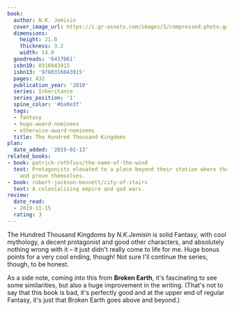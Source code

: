 ```yaml
---
book:
  author: N.K. Jemisin
  cover_image_url: https://i.gr-assets.com/images/S/compressed.photo.goodreads.com/books/1303143211l/6437061.jpg
  dimensions:
    height: 21.0
    thickness: 3.2
    width: 14.0
  goodreads: '6437061'
  isbn10: 0316043915
  isbn13: '9780316043915'
  pages: 432
  publication_year: '2010'
  series: Inheritance
  series_position: '1'
  spine_color: '#ba9e3f'
  tags:
  - fantasy
  - hugo-award-nominees
  - otherwise-award-nominees
  title: The Hundred Thousand Kingdoms
plan:
  date_added: '2019-02-13'
related_books:
- book: patrick-rothfuss/the-name-of-the-wind
  text: Protagonists elevated to a place beyond their station where they have to learn
    and prove themselves.
- book: robert-jackson-bennett/city-of-stairs
  text: A colonialising empire and god wars.
review:
  date_read:
  - 2019-11-15
  rating: 3
---
```


The Hundred Thousand Kingdoms by *N.K.Jemisin* is solid Fantasy, with cool mythology, a decent protagonist and good other characters, and absolutely nothing wrong with it – it just didn't really come to life for me. Huge bonus points for a very cool ending, though! Not sure I'll continue the series, though, to be honest.

As a side note, coming into this from **Broken Earth**, it's fascinating to see some similarities, but also a huge improvement in the writing. (That's not to say that this book is bad, it's perfectly good and at the upper end of regular Fantasy, it's just that Broken Earth goes above and beyond.)
